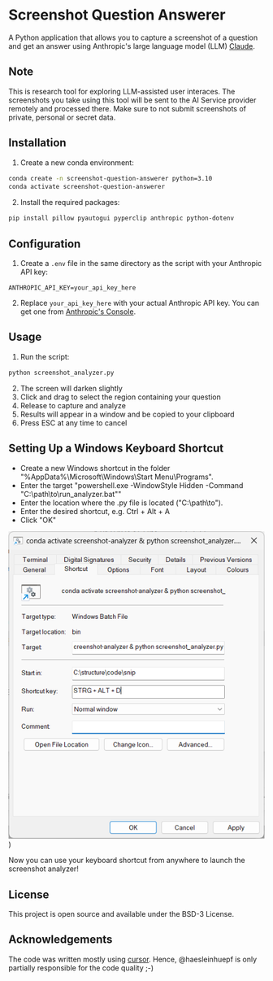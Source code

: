 # Screenshot Question Answerer

A Python application that allows you to capture a screenshot of a question and get an answer using Anthropic's large language model (LLM) [Claude](https://claude.ai).

## Note

This is research tool for exploring LLM-assisted user interaces. The screenshots you take using this tool will be sent to the AI Service provider remotely and processed there. Make sure to not submit screenshots of private, personal or secret data.

## Installation

1. Create a new conda environment:
```bash
conda create -n screenshot-question-answerer python=3.10
conda activate screenshot-question-answerer
```

2. Install the required packages:
```bash
pip install pillow pyautogui pyperclip anthropic python-dotenv
```

## Configuration

1. Create a `.env` file in the same directory as the script with your Anthropic API key:
```
ANTHROPIC_API_KEY=your_api_key_here
```

2. Replace `your_api_key_here` with your actual Anthropic API key. You can get one from [Anthropic's Console](https://console.anthropic.com/).

## Usage

1. Run the script:
```bash
python screenshot_analyzer.py
```

2. The screen will darken slightly
3. Click and drag to select the region containing your question
4. Release to capture and analyze
5. Results will appear in a window and be copied to your clipboard
6. Press ESC at any time to cancel

## Setting Up a Windows Keyboard Shortcut

* Create a new Windows shortcut in the folder "%AppData%\Microsoft\Windows\Start Menu\Programs".
* Enter the target "powershell.exe -WindowStyle Hidden -Command "C:\path\to\run_analyzer.bat""
* Enter the location where the .py file is located ("C:\path\to\").
* Enter the desired shortcut, e.g. Ctrl + Alt + A
* Click "OK"

![](docs/config_screenshot.png))

Now you can use your keyboard shortcut from anywhere to launch the screenshot analyzer!

## License

This project is open source and available under the BSD-3 License. 

## Acknowledgements

The code was written mostly using [cursor](https://cursor.dev/). Hence, @haesleinhuepf is only partially responsible for the code quality ;-)
